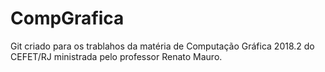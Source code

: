 # CompGrafica

Git criado para os trablahos da matéria de Computação Gráfica 2018.2 do CEFET/RJ ministrada pelo professor Renato Mauro.
